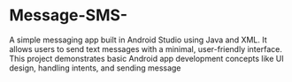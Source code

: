 # Message-SMS-
A simple messaging app built in Android Studio using Java and XML. It allows users to send text messages with a minimal, user-friendly interface. This project demonstrates basic Android app development concepts like UI design, handling intents, and sending message
